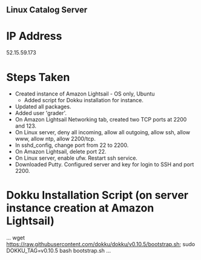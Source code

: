 ## Linux Catalog Server

# IP Address
52.15.59.173

# Steps Taken
- Created instance of Amazon Lightsail - OS only, Ubuntu
   - Added script for Dokku installation for instance.
- Updated all packages.
- Added user 'grader'.
- On Amazon Lightsail Networking tab, created two TCP ports at 2200 and 123.
- On Linux server, deny all incoming, allow all outgoing, allow ssh, allow www, allow ntp, allow 2200/tcp.
- In sshd_config, change port from 22 to 2200.
- On Amazon Lightsail, delete port 22.
- On Linux server, enable ufw. Restart ssh service.
- Downloaded Putty. Configured server and key for login to SSH and port 2200.

# Dokku Installation Script (on server instance creation at Amazon Lightsail)
...
wget https://raw.githubusercontent.com/dokku/dokku/v0.10.5/bootstrap.sh;
sudo DOKKU_TAG=v0.10.5 bash bootstrap.sh
...

